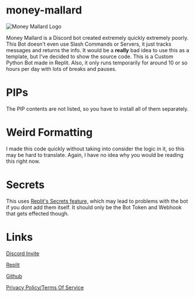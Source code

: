 # money-mallard

![Money Mallard Logo](https://i.ibb.co/hHLRt5x/Mallard.png)

Money Mallard is a Discord bot created extremely quickly extremely poorly. This Bot doesn't even use Slash Commands or Servers, it just tracks messages and returns the info. It would be a **really** bad idea to use this as a template, but I've decided to show the source code. This is a Custom Python Bot made in Replit. Also, it only runs temporarily for around 10 or so hours per day with lots of breaks and pauses.


# PIPs

The PIP contents are not listed, so you have to install all of them separately.

# Weird Formatting

I made this code quickly without taking into consider the logic in it, so this may be hard to translate. Again, I have no idea why you would be reading this right now.

# Secrets

This uses [Replit's Secrets feature,](https://docs.replit.com/programming-ide/workspace-features/secrets) which may lead to problems with the bot if you dont add them itself. It should only be the Bot Token and Webhook that gets effected though.

# Links

[Discord Invite](https://discord.com/api/oauth2/authorize?client_id=1207085383800856596&permissions=275414903872&scope=bot)

[Replit](https://replit.com/@theswagduck/Money-Mallard)

[Github](https://github.com/duckswag/money-mallard/)

[Privacy Policy/Terms Of Service](https://github.com/duckswag/money-mallard/blob/main/privacy-policy-tos.md)
